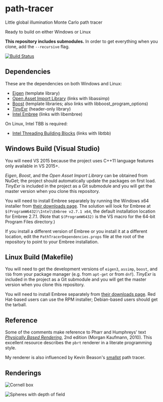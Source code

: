 path-tracer
===========

Little global illumination Monte Carlo path tracer

Ready to build on either Windows or Linux

**This repository includes submodules.** In order to get everything when you
clone, add the `--recursive` flag.

[![Build Status](https://semaphoreapp.com/api/v1/projects/f17e953b-83a4-4364-a2e3-04e1f126be21/317820/shields_badge.svg)](https://semaphoreapp.com/sdao/path-tracer)

Dependencies
------------
These are the dependencies on both Windows and Linux:
* [Eigen](http://eigen.tuxfamily.org/)
  (template library)
* [Open Asset Import Library](http://assimp.sourceforge.net/)
  (links with libassimp)
* [Boost](http://www.boost.org/)
  (template libraries; also links with libboost_program_options)
* [TinyExr](https://github.com/syoyo/tinyexr)
  (header-only library)
* [Intel Embree](http://embree.github.io/)
  (links with libembree)

On Linux, Intel TBB is required:
* [Intel Threading Building Blocks](https://www.threadingbuildingblocks.org/)
  (links with libtbb)

Windows Build (Visual Studio)
-----------------------------
You will need VS 2015 because the project uses C++11 language features only
available in VS 2015+.

_Eigen_, _Boost_, and the _Open Asset Import Library_ can be obtained from
NuGet; the project should automatically update the packages on first load.
_TinyExr_ is included in the project as a Git submodule and you will get the
master version when you clone this repository.

You will need to install Embree separately by running the Windows x64 installer
from [their downloads page](https://embree.github.io/downloads.html). The
solution will look for Embree at `$(ProgramW6432)\Intel\Embree v2.7.1 x64`,
the default installation location for Embree 2.7.1. (Note that `$(ProgramW6432)`
is the VS macro for the 64-bit Program Files directory.)

If you install a different version of Embree or you install it at a different
location, edit the `PathTracerDependencies.props` file at the root of the
repository to point to your Embree installation.

Linux Build (Makefile)
----------------------
You will need to get the development versions of `eigen3`, `assimp`, `boost`,
and `tbb` from your package manager (e.g. from `apt-get` or from `dnf`).
_TinyExr_ is included in the project as a Git submodule and you will get the
master version when you clone this repository.

You will need to install Embree separately from
[their downloads page](https://embree.github.io/downloads.html). Red Hat-based
users can use the RPM installer; Debian-based users should get the tarball.

Reference
---------
Some of the comments make reference to Pharr and Humphreys' text
[*Physically Based Rendering*](pbrt.org), 2nd edition (Morgan Kaufmann, 2010).
This excellent resource describes the `pbrt` renderer in a literate
programming style.

My renderer is also influenced by Kevin Beason's
[smallpt](http://www.kevinbeason.com/smallpt/) path tracer.

Renderings
----------
![Cornell box](https://raw.githubusercontent.com/wiki/sdao/path-tracer/pathtracer_dragon_800iters_30min.png)

![Spheres with depth of field](https://raw.githubusercontent.com/wiki/sdao/path-tracer/pathtracer_spheres_800iters_20min.png)
